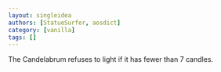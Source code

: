 ```yaml
---
layout: singleidea
authors: [StatueSurfer, aosdict]
category: [vanilla]
tags: []
---
```

The Candelabrum refuses to light if it has fewer than 7 candles.
